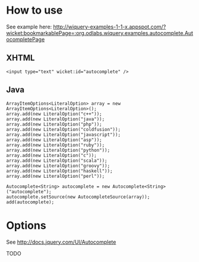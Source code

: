 # How to use #

See example here: http://wiquery-examples-1-1-x.appspot.com/?wicket:bookmarkablePage=:org.odlabs.wiquery.examples.autocomplete.AutocompletePage

## XHTML ##

```
<input type="text" wicket:id="autocomplete" />
```

## Java ##

```
ArrayItemOptions<LiteralOption> array = new ArrayItemOptions<LiteralOption>();
array.add(new LiteralOption("c++"));
array.add(new LiteralOption("java"));
array.add(new LiteralOption("php"));
array.add(new LiteralOption("coldfusion"));
array.add(new LiteralOption("javascript"));
array.add(new LiteralOption("asp"));
array.add(new LiteralOption("ruby"));
array.add(new LiteralOption("python"));
array.add(new LiteralOption("c"));
array.add(new LiteralOption("scala"));
array.add(new LiteralOption("groovy"));
array.add(new LiteralOption("haskell"));
array.add(new LiteralOption("perl"));

Autocomplete<String> autocomplete = new Autocomplete<String>("autocomplete");
autocomplete.setSource(new AutocompleteSource(array));
add(autocomplete);
```

# Options #

See http://docs.jquery.com/UI/Autocomplete

TODO